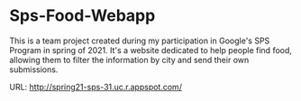 # Sps-Food-Webapp

This is a team project created during my participation in Google's SPS Program in spring of 2021. It's a website dedicated to help people find food, allowing them to filter the information by city and send their own submissions.

URL: http://spring21-sps-31.uc.r.appspot.com/
